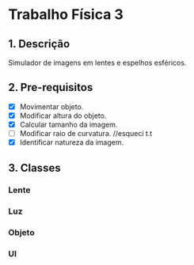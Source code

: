 # Trabalho Física 3

## 1. Descrição
Simulador de imagens em lentes e espelhos esféricos.

## 2. Pre-requisitos
- [x] Movimentar objeto.
- [x] Modificar altura do objeto.
- [x] Calcular tamanho da imagem.
- [ ] Modificar raio de curvatura. //esqueci t.t
- [x] Identificar natureza da imagem.

## 3. Classes
### Lente  

### Luz

### Objeto

### UI
